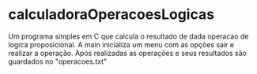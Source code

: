 # calculadoraOperacoesLogicas
Um programa simples em C que calcula o resultado de dada operacao de logica proposicional.
A main inicializa um menu com as opções sair e realizar a operação. Após realizadas as operações e seus resultados são guardados no "operacoes.txt"
